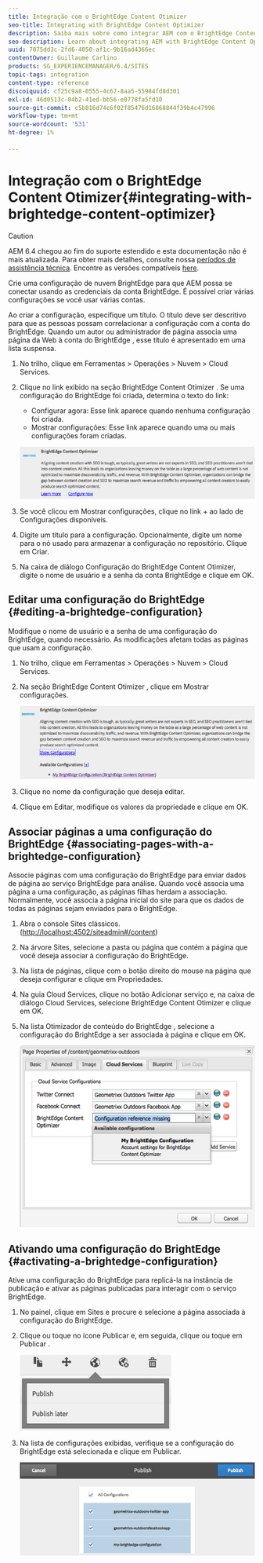 ```yaml
---
title: Integração com o BrightEdge Content Otimizer
seo-title: Integrating with BrightEdge Content Optimizer
description: Saiba mais sobre como integrar AEM com o BrightEdge Content Otimizer.
seo-description: Learn about integrating AEM with BrightEdge Content Optimizer.
uuid: 7075dd3c-2fd6-4050-af1c-9b16ad4366ec
contentOwner: Guillaume Carlino
products: SG_EXPERIENCEMANAGER/6.4/SITES
topic-tags: integration
content-type: reference
discoiquuid: cf25c9a8-0555-4c67-8aa5-55984fd8d301
exl-id: 46d0513c-04b2-41ed-bb56-e0778fa5fd10
source-git-commit: c5b816d74c6f02f85476d16868844f39b4c47996
workflow-type: tm+mt
source-wordcount: '531'
ht-degree: 1%

---
```


# Integração com o BrightEdge Content Otimizer{#integrating-with-brightedge-content-optimizer}

>[!CAUTION]
>
>AEM 6.4 chegou ao fim do suporte estendido e esta documentação não é mais atualizada. Para obter mais detalhes, consulte nossa [períodos de assistência técnica](https://helpx.adobe.com/br/support/programs/eol-matrix.html). Encontre as versões compatíveis [here](https://experienceleague.adobe.com/docs/).

Crie uma configuração de nuvem BrightEdge para que AEM possa se conectar usando as credenciais da conta BrightEdge. É possível criar várias configurações se você usar várias contas.

Ao criar a configuração, especifique um título. O título deve ser descritivo para que as pessoas possam correlacionar a configuração com a conta do BrightEdge. Quando um autor ou administrador de página associa uma página da Web à conta do BrightEdge , esse título é apresentado em uma lista suspensa.

1. No trilho, clique em Ferramentas > Operações > Nuvem > Cloud Services.
1. Clique no link exibido na seção BrightEdge Content Otimizer . Se uma configuração do BrightEdge foi criada, determina o texto do link:

   * Configurar agora: Esse link aparece quando nenhuma configuração foi criada.
   * Mostrar configurações: Esse link aparece quando uma ou mais configurações foram criadas.

   ![chlimage_1-4](assets/chlimage_1-4.png)

1. Se você clicou em Mostrar configurações, clique no link + ao lado de Configurações disponíveis.
1. Digite um título para a configuração. Opcionalmente, digite um nome para o nó usado para armazenar a configuração no repositório. Clique em Criar.
1. Na caixa de diálogo Configuração do BrightEdge Content Otimizer, digite o nome de usuário e a senha da conta BrightEdge e clique em OK.

## Editar uma configuração do BrightEdge {#editing-a-brightedge-configuration}

Modifique o nome de usuário e a senha de uma configuração do BrightEdge, quando necessário. As modificações afetam todas as páginas que usam a configuração.

1. No trilho, clique em Ferramentas > Operações > Nuvem > Cloud Services.
1. Na seção BrightEdge Content Otimizer , clique em Mostrar configurações.

   ![chlimage_1-5](assets/chlimage_1-5.png)

1. Clique no nome da configuração que deseja editar.
1. Clique em Editar, modifique os valores da propriedade e clique em OK.

## Associar páginas a uma configuração do BrightEdge {#associating-pages-with-a-brightedge-configuration}

Associe páginas com uma configuração do BrightEdge para enviar dados de página ao serviço BrightEdge para análise. Quando você associa uma página a uma configuração, as páginas filhas herdam a associação. Normalmente, você associa a página inicial do site para que os dados de todas as páginas sejam enviados para o BrightEdge.

1. Abra o console Sites clássicos. ([http://localhost:4502/siteadmin#/content](http://localhost:4502/siteadmin#/content))
1. Na árvore Sites, selecione a pasta ou página que contém a página que você deseja associar à configuração do BrightEdge.
1. Na lista de páginas, clique com o botão direito do mouse na página que deseja configurar e clique em Propriedades.
1. Na guia Cloud Services, clique no botão Adicionar serviço e, na caixa de diálogo Cloud Services, selecione BrightEdge Content Otimizer e clique em OK.
1. Na lista Otimizador de conteúdo do BrightEdge , selecione a configuração do BrightEdge a ser associada à página e clique em OK.

   ![chlimage_1-6](assets/chlimage_1-6.png)

## Ativando uma configuração do BrightEdge {#activating-a-brightedge-configuration}

Ative uma configuração do BrightEdge para replicá-la na instância de publicação e ativar as páginas publicadas para interagir com o serviço BrightEdge.

1. No painel, clique em Sites e procure e selecione a página associada à configuração do BrightEdge.
1. Clique ou toque no ícone Publicar e, em seguida, clique ou toque em Publicar .

   ![chlimage_1-7](assets/chlimage_1-7.png)

1. Na lista de configurações exibidas, verifique se a configuração do BrightEdge está selecionada e clique em Publicar.

   ![chlimage_1-8](assets/chlimage_1-8.png)
